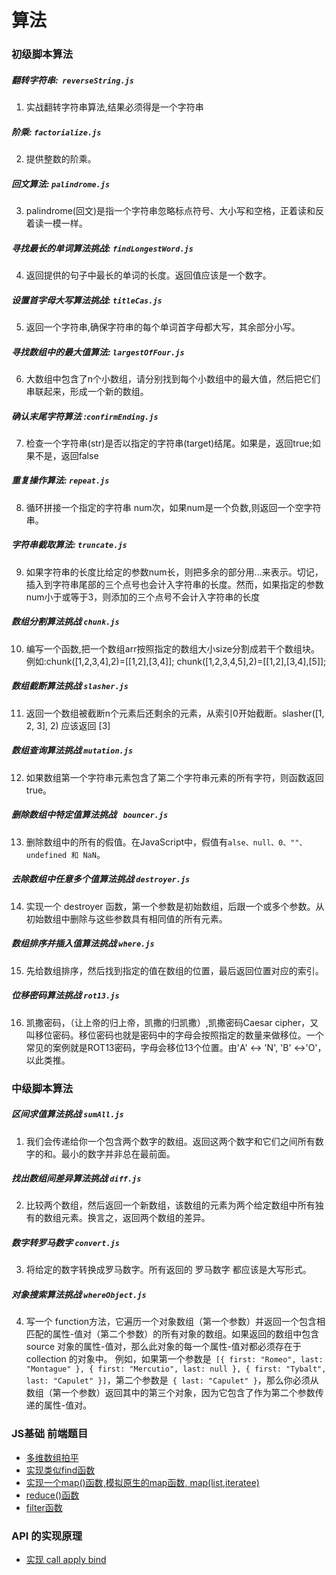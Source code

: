 

# 算法
### 初级脚本算法
##### 翻转字符串:  `reverseString.js`
1. 实战翻转字符串算法,结果必须得是一个字符串
##### 阶乘: `factorialize.js`
2. 提供整数的阶乘。
##### 回文算法: `palindrome.js`
3. palindrome(回文)是指一个字符串忽略标点符号、大小写和空格，正着读和反着读一模一样。
##### 寻找最长的单词算法挑战: `findLongestWord.js`
4. 返回提供的句子中最长的单词的长度。返回值应该是一个数字。
##### 设置首字母大写算法挑战: `titleCas.js`
5. 返回一个字符串,确保字符串的每个单词首字母都大写，其余部分小写。
##### 寻找数组中的最大值算法: `largestOfFour.js`
6. 大数组中包含了n个小数组，请分别找到每个小数组中的最大值，然后把它们串联起来，形成一个新的数组。
##### 确认末尾字符算法 :`confirmEnding.js`
7. 检查一个字符串(str)是否以指定的字符串(target)结尾。如果是，返回true;如果不是，返回false
##### 重复操作算法: `repeat.js`
8. 循环拼接一个指定的字符串 num次，如果num是一个负数,则返回一个空字符串。
##### 字符串截取算法: `truncate.js`
9. 如果字符串的长度比给定的参数num长，则把多余的部分用...来表示。切记，插入到字符串尾部的三个点号也会计入字符串的长度。然而，如果指定的参数num小于或等于3，则添加的三个点号不会计入字符串的长度
##### 数组分割算法挑战 `chunk.js`
10. 编写一个函数,把一个数组arr按照指定的数组大小size分割成若干个数组块。例如:chunk([1,2,3,4],2)=[[1,2],[3,4]]; chunk([1,2,3,4,5],2)=[[1,2],[3,4],[5]];
##### 数组截断算法挑战 `slasher.js`
11. 返回一个数组被截断n个元素后还剩余的元素，从索引0开始截断。slasher([1, 2, 3], 2) 应该返回 [3]
##### 数组查询算法挑战 `mutation.js`
12. 如果数组第一个字符串元素包含了第二个字符串元素的所有字符，则函数返回true。
##### 删除数组中特定值算法挑战 ` bouncer.js`
13. 删除数组中的所有的假值。在JavaScript中，假值有`alse、null、0、""、undefined 和 NaN`。
##### 去除数组中任意多个值算法挑战 `destroyer.js`
14. 实现一个 destroyer 函数，第一个参数是初始数组，后跟一个或多个参数。从初始数组中删除与这些参数具有相同值的所有元素。
##### 数组排序并插入值算法挑战 `where.js`
15. 先给数组排序，然后找到指定的值在数组的位置，最后返回位置对应的索引。
##### 位移密码算法挑战 `rot13.js`
16. 凯撒密码，（让上帝的归上帝，凯撒的归凯撒）,凯撒密码Caesar cipher，又叫移位密码。移位密码也就是密码中的字母会按照指定的数量来做移位。一个常见的案例就是ROT13密码，字母会移位13个位置。由'A' ↔ 'N', 'B' ↔'O'，以此类推。

### 中级脚本算法
##### 区间求值算法挑战 `sumAll.js`
1. 我们会传递给你一个包含两个数字的数组。返回这两个数字和它们之间所有数字的和。最小的数字并非总在最前面。
##### 找出数组间差异算法挑战 `diff.js`
2. 比较两个数组，然后返回一个新数组，该数组的元素为两个给定数组中所有独有的数组元素。换言之，返回两个数组的差异。
##### 数字转罗马数字 `convert.js`
3. 将给定的数字转换成罗马数字。所有返回的 罗马数字 都应该是大写形式。
##### 对象搜索算法挑战 `whereObject.js`
4. 写一个 function方法，它遍历一个对象数组（第一个参数）并返回一个包含相匹配的属性-值对（第二个参数）的所有对象的数组。如果返回的数组中包含 source 对象的属性-值对，那么此对象的每一个属性-值对都必须存在于 collection 的对象中。
例如，如果第一个参数是` [{ first: "Romeo", last: "Montague" }, { first: "Mercutio", last: null }, { first: "Tybalt", last: "Capulet" }]`，第二个参数是` { last: "Capulet" }`，那么你必须从数组（第一个参数）返回其中的第三个对象，因为它包含了作为第二个参数传递的属性-值对。
### JS基础 前端题目
- [多维数组拍平](https://github.com/yym-yumeng123/Scripting-algorithm/issues/1)
- [实现类似find函数 ](https://github.com/yym-yumeng123/Scripting-algorithm/issues/3)
- [实现一个map()函数,模拟原生的map函数, map(list,iteratee)](https://github.com/yym-yumeng123/Scripting-algorithm/issues/3)
- [reduce()函数](https://github.com/yym-yumeng123/Scripting-algorithm/issues/4)
- [filter函数](https://github.com/yym-yumeng123/Scripting-algorithm/issues/5)

### API 的实现原理
- [实现 call apply bind](https://github.com/yym-yumeng123/Scripting-algorithm/issues/6)
